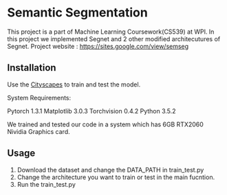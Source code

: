 # Semantic Segmentation

This project is a part of Machine Learning Coursework(CS539) at WPI. In this project we implemented Segnet and 2 other modified architecutures of Segnet. 
Project website : https://sites.google.com/view/semseg

## Installation

Use the [Cityscapes](https://www.cityscapes-dataset.com/) to train and test the model.

System Requirements:

Pytorch 1.3.1
Matplotlib 3.0.3
Torchvision 0.4.2
Python 3.5.2

We trained and tested our code in a system which has 6GB RTX2060 Nividia Graphics card. 


## Usage

1) Download the dataset and change the DATA_PATH in train_test.py
2) Change the architecture you want to train or test in the main fucntion.
3) Run the train_test.py